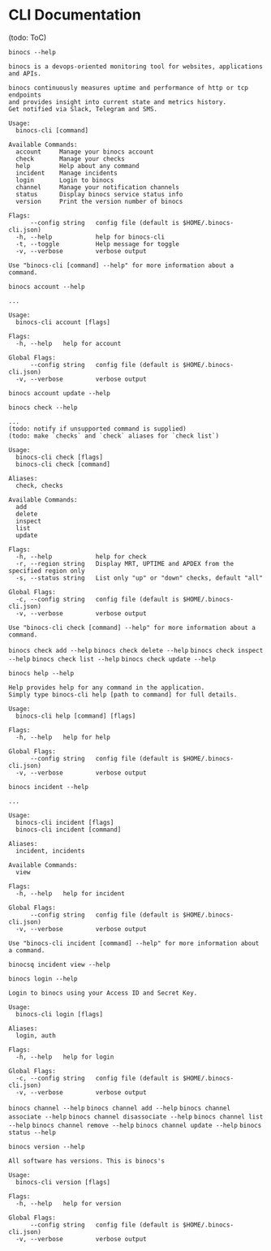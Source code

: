 # CLI Documentation

(todo: ToC)

`binocs --help`

```
binocs is a devops-oriented monitoring tool for websites, applications and APIs.

binocs continuously measures uptime and performance of http or tcp endpoints
and provides insight into current state and metrics history.
Get notified via Slack, Telegram and SMS.

Usage:
  binocs-cli [command]

Available Commands:
  account     Manage your binocs account
  check       Manage your checks
  help        Help about any command
  incident    Manage incidents
  login       Login to binocs
  channel     Manage your notification channels
  status      Display binocs service status info
  version     Print the version number of binocs

Flags:
      --config string   config file (default is $HOME/.binocs-cli.json)
  -h, --help            help for binocs-cli
  -t, --toggle          Help message for toggle
  -v, --verbose         verbose output

Use "binocs-cli [command] --help" for more information about a command.
```

`binocs account --help`

```
...

Usage:
  binocs-cli account [flags]

Flags:
  -h, --help   help for account

Global Flags:
      --config string   config file (default is $HOME/.binocs-cli.json)
  -v, --verbose         verbose output
```

`binocs account update --help`

`binocs check --help`

```
...
(todo: notify if unsupported command is supplied)
(todo: make `checks` and `check` aliases for `check list`)

Usage:
  binocs-cli check [flags]
  binocs-cli check [command]

Aliases:
  check, checks

Available Commands:
  add
  delete
  inspect
  list
  update

Flags:
  -h, --help            help for check
  -r, --region string   Display MRT, UPTIME and APDEX from the specified region only
  -s, --status string   List only "up" or "down" checks, default "all"

Global Flags:
  -c, --config string   config file (default is $HOME/.binocs-cli.json)
  -v, --verbose         verbose output

Use "binocs-cli check [command] --help" for more information about a command.
```

`binocs check add --help`
`binocs check delete --help`
`binocs check inspect --help`
`binocs check list --help`
`binocs check update --help`

`binocs help --help`

```
Help provides help for any command in the application.
Simply type binocs-cli help [path to command] for full details.

Usage:
  binocs-cli help [command] [flags]

Flags:
  -h, --help   help for help

Global Flags:
      --config string   config file (default is $HOME/.binocs-cli.json)
  -v, --verbose         verbose output
```

`binocs incident --help`

```
...

Usage:
  binocs-cli incident [flags]
  binocs-cli incident [command]

Aliases:
  incident, incidents

Available Commands:
  view

Flags:
  -h, --help   help for incident

Global Flags:
      --config string   config file (default is $HOME/.binocs-cli.json)
  -v, --verbose         verbose output

Use "binocs-cli incident [command] --help" for more information about a command.
```

`binocsq incident view --help`

`binocs login --help`

```
Login to binocs using your Access ID and Secret Key. 

Usage:
  binocs-cli login [flags]

Aliases:
  login, auth

Flags:
  -h, --help   help for login

Global Flags:
  -c, --config string   config file (default is $HOME/.binocs-cli.json)
  -v, --verbose         verbose output
```

`binocs channel --help`
`binocs channel add --help`
`binocs channel associate --help`
`binocs channel disassociate --help`
`binocs channel list --help`
`binocs channel remove --help`
`binocs channel update --help`
`binocs status --help`

`binocs version --help`

```
All software has versions. This is binocs's

Usage:
  binocs-cli version [flags]

Flags:
  -h, --help   help for version

Global Flags:
      --config string   config file (default is $HOME/.binocs-cli.json)
  -v, --verbose         verbose output
```